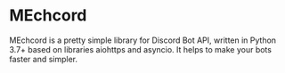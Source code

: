 # MEchcord
MEchcord is a pretty simple library for Discord Bot API, written in Python 3.7+ based on libraries aiohttps and asyncio. It helps to make your bots faster and simpler.
